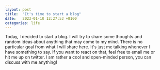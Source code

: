 ```yaml
---
layout: post
title:  "It's time to start a blog"
date:   2023-01-10 12:27:53 +0100
categories: life
---
```

Today, I decided to start a blog. I will try to share some thoughts and random ideas about anything that may come to my mind. There is no particular goal from what I will share here. It's just me talking whenever I have something to say. If you want to react on that, feel free to email me or hit me up on twitter. I am rather a cool and open-minded person, you can discuss with me anything!
